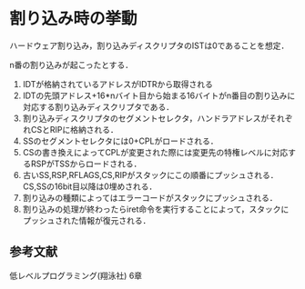 # 割り込み時の挙動

ハードウェア割り込み，割り込みディスクリプタのISTは0であることを想定．

n番の割り込みが起こったとする．

1. IDTが格納されているアドレスがIDTRから取得される
2. IDTの先頭アドレス+16*nバイト目から始まる16バイトがn番目の割り込みに対応する割り込みディスクリプタである．
3. 割り込みディスクリプタのセグメントセレクタ，ハンドラアドレスがそれぞれCSとRIPに格納される．
4. SSのセグメントセレクタには0+CPLがロードされる．
5. CSの書き換えによってCPLが変更された際には変更先の特権レベルに対応するRSPがTSSからロードされる．
6. 古いSS,RSP,RFLAGS,CS,RIPがスタックにこの順番にプッシュされる．CS,SSの16bit目以降は0埋めされる．
7. 割り込みの種類によってはエラーコードがスタックにプッシュされる．
8. 割り込みの処理が終わったらiret命令を実行することによって，スタックにプッシュされた情報が復元される．

## 参考文献
低レベルプログラミング(翔泳社) 6章
